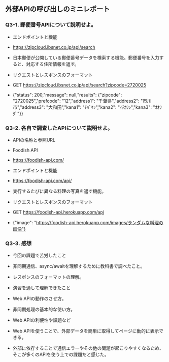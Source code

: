 ## 外部APIの呼び出しのミニレポート
### Q3-1. 郵便番号APIについて説明せよ。
* エンドポイントと機能
* https://zipcloud.ibsnet.co.jp/api/search
* 日本郵便が公開している郵便番号データを検索する機能。郵便番号を入力すると、対応する住所情報を返す。

* リクエストとレスポンスのフォーマット
* GET https://zipcloud.ibsnet.co.jp/api/search?zipcode=2720025
* {"status": 200,"message": null,"results": {"zipcode": "2720025","prefcode": "12","address1": "千葉県","address2": "市川市","address3": "大和田","kana1": "ﾁﾊﾞｹﾝ","kana2": "ｲﾁｶﾜｼ","kana3": "ｵｵﾜﾀﾞ"}}
  
### Q3-2. 各自で調査したAPIについて説明せよ。
* APIの名称と参照URL
* Foodish API
* https://foodish-api.com/
  
* エンドポイントと機能
* https://foodish-api.com/api/
* 実行するたびに異なる料理の写真を返す機能。
  
* リクエストとレスポンスのフォーマット
* GET https://foodish-api.herokuapp.com/api
* {"image": "https://foodish-api.herokuapp.com/images/ランダムな料理の画像"}

### Q3-3. 感想
* 今回の課題で苦労したこと
* 非同期通信、async/awaitを理解するために教科書で調べたこと。
* レスポンスのフォーマットの理解。

* 演習を通して理解できたこと
* Web APIの動作のさせ方。
* 非同期処理の基本的な使い方。

* Web APIの利便性や課題など
* Web APIを使うことで、外部データを簡単に取得してページに動的に表示できる。
* 外部に依存することで通信エラーやその他の問題が起こりやすくなるため、そこが多くのAPIを使う上での課題だと感じた。

